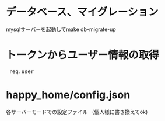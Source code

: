 # データベース、マイグレーション
mysqlサーバーを起動してmake db-migrate-up

# トークンからユーザー情報の取得
<pre>
 req.user
</pre>

# happy_home/config.json
各サーバーモードでの設定ファイル
（個人様に書き換えてok)
　　
